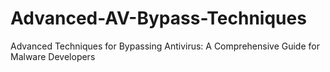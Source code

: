 # Advanced-AV-Bypass-Techniques
Advanced Techniques for Bypassing Antivirus: A Comprehensive Guide for Malware Developers
